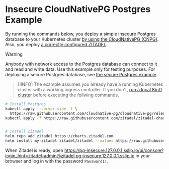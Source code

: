 # Insecure CloudNativePG Postgres Example

By running the commands below, you deploy a simple insecure Postgres database to your Kubernetes cluster [by using the CloudNativePG (CNPG)](https://github.com/cloudnative-pg/cloudnative-pg).
Also, you deploy [a correctly configured ZITADEL](https://artifacthub.io/packages/helm/zitadel/zitadel).

> [!WARNING]  
> Anybody with network access to the Postgres database can connect to it and read and write data.
> Use this example only for testing purposes.
> For deploying a secure Postgres database, see [the secure Postgres example](../2-postgres-secure/README.md).

> [!INFO]
> The example assumes you already have a running Kubernetes cluster with a working ingress controller.
> If you don't, [run a local KinD cluster](../99-kind-with-traefik/README.md) before executing the follwing commands.

```bash
# Install Postgres
kubectl apply --server-side -f \
  https://raw.githubusercontent.com/cloudnative-pg/cloudnative-pg/release-1.27/releases/cnpg-1.27.0.yaml
kubectl apply -f https://raw.githubusercontent.com/zitadel/zitadel-charts/main/examples/6-cloudnativepg-insecure/postgres-cluster.yaml


# Install Zitadel
helm repo add zitadel https://charts.zitadel.com
helm install my-zitadel zitadel/zitadel --values https://raw.githubusercontent.com/zitadel/zitadel-charts/main/examples/1-postgres-insecure/zitadel-values.yaml
```

When Zitadel is ready, open https://pg-insecure.127.0.0.1.sslip.io/ui/console?login_hint=zitadel-admin@zitadel.pg-insecure.127.0.0.1.sslip.io in your browser and log in with the password `Password1!`.
